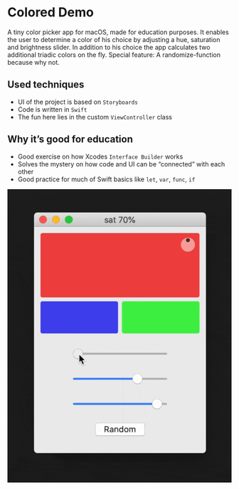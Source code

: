 # Colored Demo

A tiny color picker app for macOS, made for education purposes. It enables the user to determine a color of his choice by adjusting a hue, saturation and brightness slider. In addition to his choice the app calculates two additional triadic colors on the fly. Special feature: A randomize-function because why not.

## Used techniques
* UI of the project is based on `Storyboards`
* Code is written in `Swift`
* The fun here lies in the custom `ViewController` class

## Why it’s good for education
* Good exercise on how Xcodes `Interface Builder` works
* Solves the mystery on how code and UI can be “connected” with each other
* Good practice for much of Swift basics like `let`, `var`, `func`, `if`

![](colored-demo-preview.gif)
